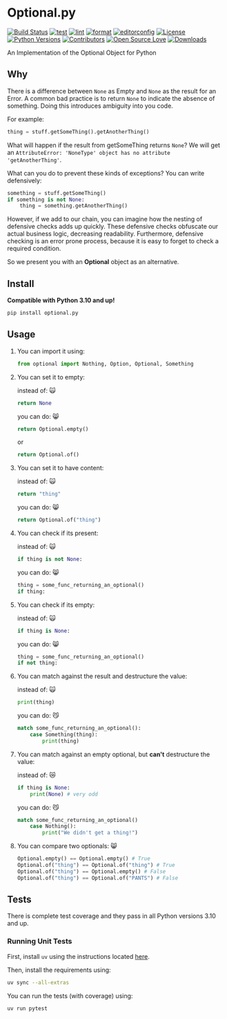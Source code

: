 # Optional.py

[![Build Status](https://img.shields.io/pypi/v/optional.py.svg)](https://pypi.org/project/optional.py/)
[![test](https://github.com/Python-Optional/optional.py/actions/workflows/test.yaml/badge.svg)](https://github.com/Python-Optional/optional.py/actions/workflows/test.yaml)
[![lint](https://github.com/Python-Optional/optional.py/actions/workflows/lint.yaml/badge.svg)](https://github.com/Python-Optional/optional.py/actions/workflows/lint.yaml)
[![format](https://github.com/Python-Optional/optional.py/actions/workflows/format.yaml/badge.svg)](https://github.com/Python-Optional/optional.py/actions/workflows/format.yaml)
[![editorconfig](https://github.com/Python-Optional/optional.py/actions/workflows/editorconfig.yaml/badge.svg)](https://github.com/Python-Optional/optional.py/actions/workflows/editorconfig.yaml)
[![License](https://img.shields.io/pypi/l/optional.py.svg)](https://pypi.org/project/optional.py/)
[![Python Versions](https://img.shields.io/pypi/pyversions/optional.py.svg)](https://pypi.org/project/optional.py/)
[![Contributors](https://img.shields.io/github/contributors/cbefus/optional.py.svg)](https://pypi.org/project/optional.py/)
[![Open Source Love](https://badges.frapsoft.com/os/v2/open-source.png?v=103)](https://github.com/open-source)
[![Downloads](https://pepy.tech/badge/optional-py)](https://pepy.tech/project/optional-py)

An Implementation of the Optional Object for Python

## Why

There is a difference between `None` as Empty and `None` as the result for an
Error. A common bad practice is to return `None` to indicate the absence of
something. Doing this introduces ambiguity into you code.

For example:

```python
thing = stuff.getSomeThing().getAnotherThing()
```

What will happen if the result from getSomeThing returns `None`? We will get an
`AttributeError: 'NoneType' object has no attribute 'getAnotherThing'`.

What can you do to prevent these kinds of exceptions? You can write defensively:

```python
something = stuff.getSomeThing()
if something is not None:
    thing = something.getAnotherThing()
```

However, if we add to our chain, you can imagine how the nesting of defensive
checks adds up quickly. These defensive checks obfuscate our actual business
logic, decreasing readability. Furthermore, defensive checking is an error prone
process, because it is easy to forget to check a required condition.

So we present you with an **Optional** object as an alternative.

## Install

**Compatible with Python 3.10 and up!**

```bash
pip install optional.py
```

## Usage

1. You can import it using:

   ```python
   from optional import Nothing, Option, Optional, Something
   ```

2. You can set it to empty:

   instead of: :scream_cat:

   ```python
   return None
   ```

   you can do: :smile_cat:

   ```python
   return Optional.empty()
   ```

   or

   ```python
   return Optional.of()
   ```

3. You can set it to have content:

   instead of: :scream_cat:

   ```python
   return "thing"
   ```

   you can do: :smile_cat:

   ```python
   return Optional.of("thing")
   ```

4. You can check if its present:

   instead of: :scream_cat:

   ```python
   if thing is not None:
   ```

   you can do: :smile_cat:

   ```python
   thing = some_func_returning_an_optional()
   if thing:
   ```

5. You can check if its empty:

   instead of: :scream_cat:

   ```python
   if thing is None:
   ```

   you can do: :smile_cat:

   ```python
   thing = some_func_returning_an_optional()
   if not thing:
   ```

6. You can match against the result and destructure the value:

   instead of: :scream_cat:

   ```python
   print(thing)
   ```

   you can do: :smirk_cat:

   ```python
   match some_func_returning_an_optional():
       case Something(thing):
           print(thing)
   ```

7. You can match against an empty optional, but **can't** destructure the value:

   instead of: :crying_cat_face:

   ```python
   if thing is None:
       print(None) # very odd
   ```

   you can do: :smirk_cat:

   ```python
   match some_func_returning_an_optional()
       case Nothing():
           print("We didn't get a thing!")
   ```

8. You can compare two optionals: :smile_cat:

   ```python
   Optional.empty() == Optional.empty() # True
   Optional.of("thing") == Optional.of("thing") # True
   Optional.of("thing") == Optional.empty() # False
   Optional.of("thing") == Optional.of("PANTS") # False
   ```

## Tests

There is complete test coverage and they pass in all Python versions 3.10 and up.

### Running Unit Tests

First, install `uv` using the instructions located [here](https://docs.astral.sh/uv/getting-started/installation).

Then, install the requirements using:

```bash
uv sync --all-extras
```

You can run the tests (with coverage) using:

```bash
uv run pytest
```
